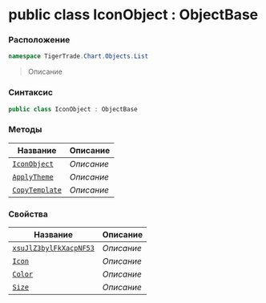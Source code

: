
# public class IconObject : ObjectBase
### Расположение
```csharp
namespace TigerTrade.Chart.Objects.List
```



> Описание

### Синтаксис
```csharp
public class IconObject : ObjectBase
```


### Методы
| Название | Описание |
| --- | --- |
| [`IconObject`](./IconObject.cs/Методы/IconObject.md) | *Описание* |
| [`ApplyTheme`](./IconObject.cs/Методы/ApplyTheme.md) | *Описание* |
| [`CopyTemplate`](./IconObject.cs/Методы/CopyTemplate.md) | *Описание* |

### Свойства
| Название | Описание |
| --- | --- |
| [`xsuJlZ3bylFkXacpNF53`](./IconObject.cs/Свойства/xsuJlZ3bylFkXacpNF53.md) | *Описание* |
| [`Icon`](./IconObject.cs/Свойства/Icon.md) | *Описание* |
| [`Color`](./IconObject.cs/Свойства/Color.md) | *Описание* |
| [`Size`](./IconObject.cs/Свойства/Size.md) | *Описание* |



